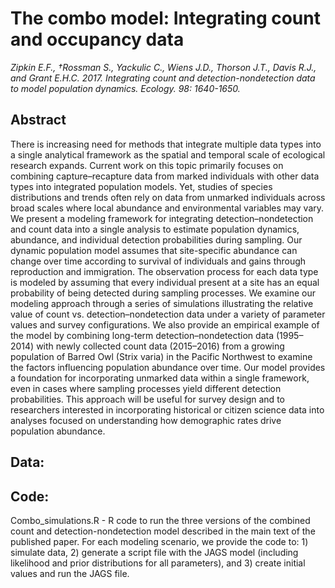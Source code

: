 # The combo model: Integrating count and occupancy data
*Zipkin E.F., †Rossman S., Yackulic C., Wiens J.D., Thorson J.T., Davis R.J., and Grant E.H.C. 2017. Integrating count and detection-nondetection data to model population dynamics. Ecology. 98: 1640-1650.*

## Abstract
There is increasing need for methods that integrate multiple data types into a single analytical framework as the spatial and temporal scale of ecological research expands. Current work on this topic primarily focuses on combining capture–recapture data from marked individuals with other data types into integrated population models. Yet, studies of species distributions and trends often rely on data from unmarked individuals across broad scales where local abundance and environmental variables may vary. We present a modeling framework for integrating detection–nondetection and count data into a single analysis to estimate population dynamics, abundance, and individual detection probabilities during sampling. Our dynamic population model assumes that site-specific abundance can change over time according to survival of individuals and gains through reproduction and immigration. The observation process for each data type is modeled by assuming that every individual present at a site has an equal probability of being detected during sampling processes. We examine our modeling approach through a series of simulations illustrating the relative value of count vs. detection–nondetection data under a variety of parameter values and survey configurations. We also provide an empirical example of the model by combining long-term detection–nondetection data (1995–2014) with newly collected count data (2015–2016) from a growing population of Barred Owl (Strix varia) in the Pacific Northwest to examine the factors influencing population abundance over time. Our model provides a foundation for incorporating unmarked data within a single framework, even in cases where sampling processes yield different detection probabilities. This approach will be useful for survey design and to researchers interested in incorporating historical or citizen science data into analyses focused on understanding how demographic rates drive population abundance.

## **Data:**



## **Code:**
Combo_simulations.R - R code to run the three versions of the combined count and detection-nondetection model described in the main text of the published paper. For each modeling scenario, we provide the code to: 1) simulate data, 2) generate a script file with the JAGS model (including likelihood and prior distributions for all parameters), and 3) create initial values and run the JAGS file.
